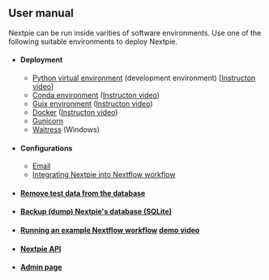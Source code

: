 ## User manual
Nextpie can be run inside varities of software environments. Use one of the following suitable environments to deploy Nextpie.

* #### Deployment
    - [Python virtual environment](deploy-python.md) (development environment) [[Instructon video](https://youtu.be/dHXS6Gmq3Gw)]
    - [Conda environment](deploy-conda.md) ([Instructon video](https://youtu.be/nSijblHforM))
    - [Guix environment](deploy-guix.md) ([Instructon video](#))
    - [Docker](deploy-docker.md) ([Instructon video](https://youtu.be/dv2M-vaUkkw))
    - [Gunicorn](deploy-gunicorn.md)
    - [Waitress](deploy-waitress.md) (Windows)

* #### Configurations
    - [Email](config-email.md)
    - [Integrating Nextpie into Nextflow workflow](configure.md)

* #### [Remove test data from the database](db-clear-test-data.md)
* #### [Backup (dump) Nextpie's database (SQLite)](db-dump.md)

* #### [Running an example Nextflow workflow](nextflow-workflow.md) [demo video](#)
* #### [Nextpie API](api.md)
* #### [Admin page](admin.md)
